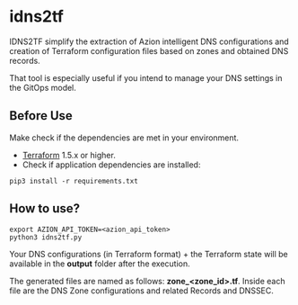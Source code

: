 # idns2tf

IDNS2TF simplify the extraction of Azion intelligent DNS configurations and creation of Terraform configuration files based on zones and obtained DNS records.

That tool is especially useful if you intend to manage your DNS settings in the GitOps model.

## Before Use
Make check if the dependencies are met in your environment.

* [Terraform](https://www.terraform.io/downloads.html) 1.5.x or higher.
* Check if application dependencies are installed:

```
pip3 install -r requirements.txt
```

## How to use?

```
export AZION_API_TOKEN=<azion_api_token>
python3 idns2tf.py
```

Your DNS configurations (in Terraform format) + the Terraform state will be available in the **output** folder after the execution. 

The generated files are named as follows: **zone_<zone_id>.tf**. Inside each file are the DNS Zone configurations and related Records and DNSSEC.
